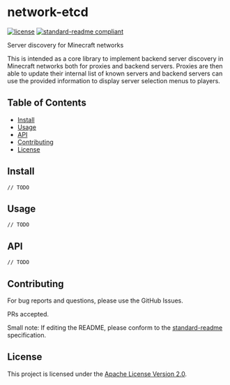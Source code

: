 # network-etcd

[![license](https://img.shields.io/github/license/self-crafted/network-etcd?style=flat-square&color=b2204c)](../LICENSE)
[![standard-readme compliant](https://img.shields.io/badge/readme%20style-standard-brightgreen.svg?style=flat-square)](https://github.com/RichardLitt/standard-readme)

Server discovery for Minecraft networks

This is intended as a core library to implement backend server discovery in Minecraft networks both for proxies and backend servers.
Proxies are then able to update their internal list of known servers and backend servers can use the provided information to display server selection menus to players.

## Table of Contents

- [Install](#install)
- [Usage](#usage)
- [API](#api)
- [Contributing](#contributing)
- [License](#license)

## Install

```
// TODO
```

## Usage

```
// TODO
```

## API

`// TODO`

## Contributing

For bug reports and questions, please use the GitHub Issues. 

PRs accepted.

Small note: If editing the README, please conform to the [standard-readme](https://github.com/RichardLitt/standard-readme) specification.

## License

This project is licensed under the [Apache License Version 2.0](../LICENSE).
